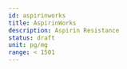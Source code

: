```yaml
---
id: aspirinworks
title: AspirinWorks
description: Aspirin Resistance
status: draft
unit: pg/mg
range: < 1501
---
```


